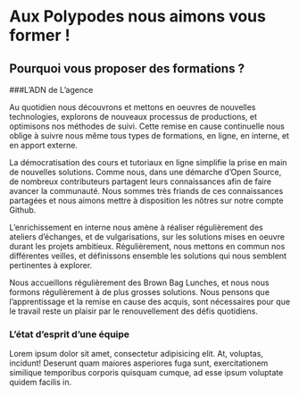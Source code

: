 # Aux Polypodes nous aimons vous former !
## Pourquoi vous proposer des formations ?

###L’ADN de L’agence

Au quotidien nous découvrons et mettons en oeuvres de nouvelles technologies, explorons de nouveaux processus de productions, et optimisons nos méthodes de suivi. Cette remise en cause continuelle nous oblige à suivre nous même tous types de formations, en ligne, en interne, et en apport externe. 

La démocratisation des cours et tutoriaux en ligne simplifie la prise en main de nouvelles solutions. Comme nous, dans une démarche d’Open Source, de nombreux contributeurs partagent leurs connaissances afin de faire avancer la communauté. Nous sommes très friands de ces connaissances partagées et nous aimons mettre à disposition les nôtres sur notre compte Github. 

L’enrichissement en interne nous amène à réaliser régulièrement des ateliers d’échanges, et de vulgarisations, sur les solutions mises en oeuvre durant les projets ambitieux. Régulièrement, nous mettons en commun nos différentes veilles, et définissons ensemble les solutions qui nous semblent pertinentes à explorer.

Nous accueillons régulièrement des Brown Bag Lunches, et nous nous formons régulièrement à de plus grosses solutions. Nous pensons que l’apprentissage et la remise en cause des acquis, sont nécessaires pour que le travail reste un plaisir par le renouvellement des défis quotidiens.


### L’état d’esprit d’une équipe

Lorem ipsum dolor sit amet, consectetur adipisicing elit. At, voluptas, incidunt! Deserunt quam maiores asperiores fuga sunt, exercitationem similique temporibus corporis quisquam cumque, ad esse ipsum voluptate quidem facilis in.
